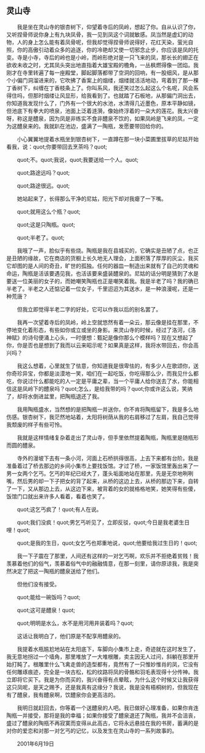   

## 灵山寺

　　我是坐在灵山寺的银杏树下，仰望着寺后的凤岭，想起了你。自从认识了你，又听捏骨师说你身上有九块凤骨，我一见到凤这个词就敏感。凤当然是虚幻的动物，人的身上怎么能有着凤骨呢，但我却觉得捏骨师说得好，花红天染，萤光自照，你的高傲引动着众多的追逐，你的冷艳却又使一切邪念止步，你应该是凤的托变。寺是小寺，寺后的岭也是小岭，而岭形绝对是一只飞来的凤，那长长的翅正在欲收未收之时，尤其凤头突出地直指着大雄宝殿的檐角，一丛枫燃得像一团焰。我刚才在寺里转遍了每一座殿堂，脚起脚落都带了空洞的回响，有一股细风，是从那个小偏门洞溜进来的，它吹拂了香案上的烟缕，烟缕就活活地动，弯着到了那一棵丁香树下，纠缠在丁香枝条上了。你叫系风，我还笑过怎么起这么个名呢，风会系得住吗，但那时烟缕让风显形，给我看到了。也就踏了石板地，从那偏门洞出去，你知道我发现什么了，门外有一个很大的水池，水清得几近墨色，原本平静如镜，但池底下有拳大的喷泉，池面上泛着涟漪，像始终浮着的一朵大的莲花。我太兴奋呀，称这是醴泉，因为凤是非练实不食非醴泉不饮的，如果凤岭是飞来的凤，一定为这醴泉来的。我就趴在池边，盛满了一陶瓶，发愿要带回给你的。

　　小心翼翼地提着水瓶坐到银杏树下，一直蹲在那一块小菜圃里拔草的尼姑开始看我，说：quot;你要带回去烹茶吗？quot;

　　quot;不。quot;我说，quot;我要送给一个人。quot;

　　quot;路途远吗？quot;

　　quot;路途很远。quot;

　　她站起来了，长得那么干净的尼姑，阳光下却对我瘪了一下嘴。

　　quot;就用这么个瓶？quot;

　　quot;这是只陶瓶。quot;

　　quot;半老了。quot;

　　我哦了一声，脸似乎有些烧。陶瓶是我在县城买的，它确实是丑陋了点，也正是丑陋的缘故，它在商店的货橱上长久地无人理会，上面积落了厚厚的灰尘，我买它却图的是人间的奇丑，旷世的孤独。任何的器皿一制造出来就有了自己的灵魂和命运，陶瓶是活该要遇见我，也活该要来盛装醴泉的。尼姑的话分明是猜到了水是要送一位美丽的女子的，而她嘲笑陶瓶也正是嘲笑着我。我是半老了吗？我的确已半老了。半老之人还惦记着一位女子，千里迢迢为其送水，是一种浪漫呢，还是一种荒唐？

　　但我立即觉得半老二字的好处，它可以作我以后的别名罢了。

　　我再一次望着寺后的凤岭，岭上空就悠然有着一朵云，那云像是挂在那里，不停地变化着形态，有些如你或立或坐的身影。来灵山寺的时候，经过了洛河，《洛神赋》的诗句便涌上心头，一时便想：甄妃是像你那么个模样吗？现在又想起了你，你是否也是想到了我而以云来昭示呢？如果真是这样，我将水带回去，你会高兴吗？

　　我这么想着，心里就生了怯意，你知道我是很卑怯的，有多少人在歌颂你，送你奇珍异宝，你都是淡漠地一笑，咱们在一起吃饭，你吃得那么少，而我见什么都吃，你说过什么都能吃的人一定是平庸之辈，当一个平庸人给你送去了水，你能相信这是凤岭下的醴泉吗？quot;怎么，是给我带的吗？quot;你或许这么说，笑纳了，却将水倒进盆里，把陶瓶退还了我。

　　我用陶瓶盛水，当然想的是把陶瓶一并送你，你不肯将陶瓶留下，我是多么地伤感。银杏树下，我茫然地站着，太阳将树荫从我的右肩移过了左肩，我自己觉得我颓废的样子有些可怜。

　　我就是这样情绪复杂着走出了灵山寺，但手里依然提着陶瓶，陶瓶里是随瓶形而圆的醴泉。

　　寺外的漫坡下去有一条小河，河面上石桥拱得很高，上去下来都有台阶。我是准备着过了桥去那边的乡间小集市上要找饭馆。才过了桥，一家饭馆里轰出来了一男一女两个乞丐。乞丐的年纪已经大了，蓬头垢面地站在那里，先是无奈地咧咧嘴，然后男的却一下子把女的背了起来，从桥的这边上去，从桥的那边下来，自转了一下，又从那边上去，从这边下来，被背着的女的就格格地笑，她笑得有些傻，饭馆门口就出来许多人看着，看着也笑了。

　　quot;这乞丐疯了！quot;有人在说。

　　quot;我们没疯！quot;男乞丐听见了，立即反驳，quot;今日是我老婆生日哩！quot;

　　quot;是我的生日，quot;女乞丐也郑重地说，quot;他要给我过生日的！quot;

　　我一下子震在了那里，人间还有这样的一对乞丐啊，欢乐并不拒绝着贫贱！我羡慕着他们的俗气，羡慕着俗气中的融融情意，在那一刻里，请你原谅我，我是突然决定了把这一陶瓶的醴泉送给了他们。

　　但他们没有接受。

　　quot;能给一碗饭吗？quot;

　　quot;这可是醴泉！quot;

　　quot;明明是水么，水不是用河用井装着吗？quot;

　　这话让我明白了，他们原是不配享用醴泉的。

　　我提着水瓶尴尬地站在太阳底下，车脚向小集市上走，奇迹就在这时发生了，我无意地拐过一个墙角，那里堆放了一大堆根雕，卖主因无人过问，斜躺在那里开始打盹了。根雕里什么飞禽走兽的造型都有，竟然有了一只惟妙惟肖的凤，它没有任何雕琢痕迹，完全是一块古松，松的纹路将凤的骨骼和羽毛表现得十分传神。我立即将它买下。我是为你而买的，我兴奋得有点晕眩，为什么这个时候又让我获得这只凤呢，是天之赐予，还是我真有这缘分？我说，我是没有梧桐树的，但我现在有了醴泉，我有醴泉啊，饮醴泉你会更高洁的。

　　我明日就赶回去，你等着一个送醴泉的人吧。我已做好心理准备，如果你肯连陶瓶一并接受，那将是我的幸福；如果你接受了醴泉退还了陶瓶，我并不会沮丧，盛过了醴泉的陶瓶不再寂寞而变得从此高古，它将永远悬挂在我的书房，蓄满的是对你的爱恋和对那一对乞丐的记忆，以及发生在灵山寺的一系列故事的。

　　2001年6月19日